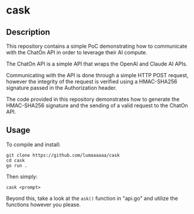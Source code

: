 # cask 
## Description
This repository contains a simple PoC demonstrating how to communicate with the ChatOn API in order to leverage their 
AI compute.

The ChatOn API is a simple API that wraps the OpenAI and Claude AI APIs. 

Communicating with the API is done through a simple HTTP POST request, however the integrity of the request is verified
using a HMAC-SHA256 signature passed in the Authorization header.

The code provided in this repository demonstrates how to generate the HMAC-SHA256 signature and the sending of a valid
request to the ChatOn API.

## Usage
To compile and install:
```shell
git clone https://github.com/lumaaaaaa/cask
cd cask
go run .
```

Then simply:
```shell
cask <prompt>
```

Beyond this, take a look at the `ask()` function in "api.go" and utilize the functions however you please.